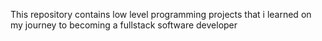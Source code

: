 This repository contains low level programming projects that i learned on my journey to becoming a fullstack software developer
